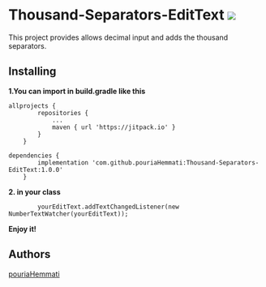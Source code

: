 # Thousand-Separators-EditText [![](https://jitpack.io/v/pouriaHemmati/Thousand-Separators-EditText.svg)](https://jitpack.io/#pouriaHemmati/Thousand-Separators-EditText)

This project provides allows decimal input and adds the thousand separators.

## Installing

**1.You can import in build.gradle like this**

```
allprojects {
		repositories {
			...
			maven { url 'https://jitpack.io' }
		}
	}
```

```
dependencies {
	    implementation 'com.github.pouriaHemmati:Thousand-Separators-EditText:1.0.0'
	}
  ```
  
  **2. in your class**
  
  
```
        yourEditText.addTextChangedListener(new NumberTextWatcher(yourEditText));

```


**Enjoy it!**


## Authors

[pouriaHemmati](https://github.com/pouriaHemmati)
